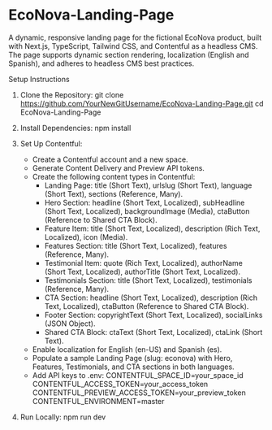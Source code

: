 # EcoNova-Landing-Page

A dynamic, responsive landing page for the fictional EcoNova product, built with Next.js, TypeScript, Tailwind CSS, and Contentful as a headless CMS. The page supports dynamic section rendering, localization (English and Spanish), and adheres to headless CMS best practices.

Setup Instructions

1. Clone the Repository:
    git clone https://github.com/YourNewGitUsername/EcoNova-Landing-Page.git
    cd EcoNova-Landing-Page

2. Install Dependencies:
    npm install

3. Set Up Contentful:
    - Create a Contentful account and a new space.
    - Generate Content Delivery and Preview API tokens.
    - Create the following content types in Contentful:
        + Landing Page: title (Short Text), urlslug (Short Text), language (Short Text), sections (Reference, Many).
        + Hero Section: headline (Short Text, Localized), subHeadline (Short Text, Localized), backgroundImage (Media), ctaButton (Reference to Shared CTA Block).
        + Feature Item: title (Short Text, Localized), description (Rich Text, Localized), icon (Media).
        + Features Section: title (Short Text, Localized), features (Reference, Many).
        + Testimonial Item: quote (Rich Text, Localized), authorName (Short Text, Localized), authorTitle (Short Text, Localized).
        + Testimonials Section: title (Short Text, Localized), testimonials (Reference, Many).
        + CTA Section: headline (Short Text, Localized), description (Rich Text, Localized), ctaButton (Reference to Shared CTA Block).
        + Footer Section: copyrightText (Short Text, Localized), socialLinks (JSON Object).
        + Shared CTA Block: ctaText (Short Text, Localized), ctaLink (Short Text).
    - Enable localization for English (en-US) and Spanish (es).
    - Populate a sample Landing Page (slug: econova) with Hero, Features, Testimonials,   and CTA sections in both languages.
    - Add API keys to .env:
        CONTENTFUL_SPACE_ID=your_space_id
        CONTENTFUL_ACCESS_TOKEN=your_access_token
        CONTENTFUL_PREVIEW_ACCESS_TOKEN=your_preview_token
        CONTENTFUL_ENVIRONMENT=master

4. Run Locally:
    npm run dev
